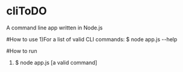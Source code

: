 # cliToDO
A command line app written in Node.js

#How to use
1)For a list of valid CLI commands: $ node app.js --help

#How to run
1) $ node app.js [a valid command]

